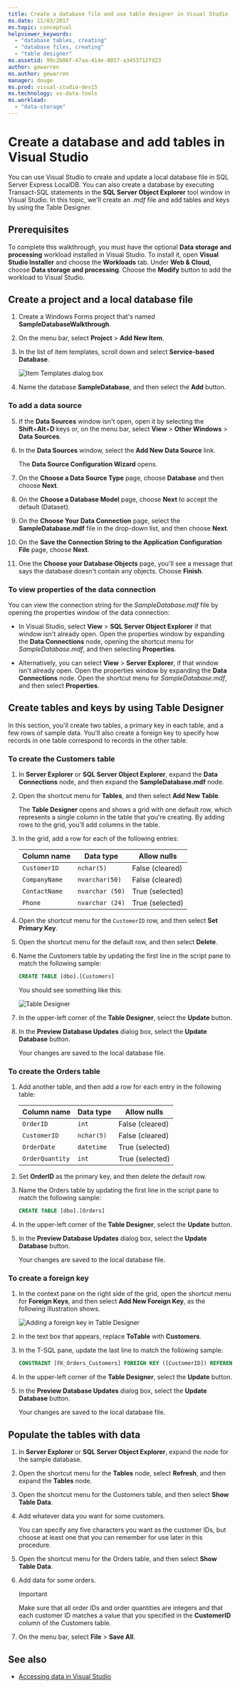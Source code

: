 ```yaml
---
title: Create a database file and use table designer in Visual Studio
ms.date: 11/03/2017
ms.topic: conceptual
helpviewer_keywords:
  - "database tables, creating"
  - "database files, creating"
  - "table designer"
ms.assetid: 99c2b06f-47aa-414e-8057-a3453712fd23
author: gewarren
ms.author: gewarren
manager: douge
ms.prod: visual-studio-dev15
ms.technology: vs-data-tools
ms.workload:
  - "data-storage"
---
```

# Create a database and add tables in Visual Studio

You can use Visual Studio to create and update a local database file in SQL Server Express LocalDB. You can also create a database by executing Transact-SQL statements in the **SQL Server Object Explorer** tool window in Visual Studio. In this topic, we'll create an *.mdf* file and add tables and keys by using the Table Designer.

## Prerequisites

To complete this walkthrough, you must have the optional **Data storage and processing** workload installed in Visual Studio. To install it, open **Visual Studio Installer** and choose the **Workloads** tab. Under **Web & Cloud**, choose **Data storage and processing**. Choose the **Modify** button to add the workload to Visual Studio.

## Create a project and a local database file

1.  Create a Windows Forms project that's named **SampleDatabaseWalkthrough**.

2.  On the menu bar, select **Project** > **Add New Item**.

3.  In the list of item templates, scroll down and select **Service-based Database**.

     ![Item Templates dialog box](../data-tools/media/raddata-vsitemtemplates.png)

4.  Name the database **SampleDatabase**, and then select the **Add** button.

### To add a data source

5.  If the **Data Sources** window isn't open, open it by selecting the **Shift**+**Alt**+**D** keys or, on the menu bar, select **View** > **Other Windows** > **Data Sources**.

6.  In the **Data Sources** window, select the **Add New Data Source** link.

    The **Data Source Configuration Wizard** opens.

7. On the **Choose a Data Source Type** page, choose **Database** and then choose **Next**.

8. On the **Choose a Database Model** page, choose **Next** to accept the default (Dataset).

9. On the **Choose Your Data Connection** page, select the **SampleDatabase.mdf** file in the drop-down list, and then choose **Next**.

10. On the **Save the Connection String to the Application Configuration File** page, choose **Next**.

11. One the **Choose your Database Objects** page, you'll see a message that says the database doesn't contain any objects. Choose **Finish**.

### To view properties of the data connection

You can view the connection string for the *SampleDatabase.mdf* file by opening the properties window of the data connection:

-   In Visual Studio, select **View** > **SQL Server Object Explorer** if that window isn't already open. Open the properties window by expanding the **Data Connections** node, opening the shortcut menu for *SampleDatabase.mdf*, and then selecting **Properties**.

-   Alternatively, you can select **View** > **Server Explorer**, if that window isn't already open. Open the properties window by expanding the **Data Connections** node. Open the shortcut menu for *SampleDatabase.mdf*, and then select **Properties**.

## Create tables and keys by using Table Designer

In this section, you'll create two tables, a primary key in each table, and a few rows of sample data. You'll also create a foreign key to specify how records in one table correspond to records in the other table.

### To create the Customers table

1.  In **Server Explorer** or **SQL Server Object Explorer**, expand the **Data Connections** node, and then expand the **SampleDatabase.mdf** node.

2.  Open the shortcut menu for **Tables**, and then select **Add New Table**.

     The **Table Designer** opens and shows a grid with one default row, which represents a single column in the table that you're creating. By adding rows to the grid, you'll add columns in the table.

3.  In the grid, add a row for each of the following entries:

    |Column name|Data type|Allow nulls|
    |-----------------|---------------|-----------------|
    |`CustomerID`|`nchar(5)`|False (cleared)|
    |`CompanyName`|`nvarchar(50)`|False (cleared)|
    |`ContactName`|`nvarchar (50)`|True (selected)|
    |`Phone`|`nvarchar (24)`|True (selected)|

4.  Open the shortcut menu for the `CustomerID` row, and then select **Set Primary Key**.

5.  Open the shortcut menu for the default row, and then select **Delete**.

6.  Name the Customers table by updating the first line in the script pane to match the following sample:

    ```sql
    CREATE TABLE [dbo].[Customers]
    ```

    You should see something like this:

    ![Table Designer](../data-tools/media/raddata-table-designer.png)

7.  In the upper-left corner of the **Table Designer**, select the **Update** button.

8.  In the **Preview Database Updates** dialog box, select the **Update Database** button.

    Your changes are saved to the local database file.

### To create the Orders table

1.  Add another table, and then add a row for each entry in the following table:

    |Column name|Data type|Allow nulls|
    |-----------------|---------------|-----------------|
    |`OrderID`|`int`|False (cleared)|
    |`CustomerID`|`nchar(5)`|False (cleared)|
    |`OrderDate`|`datetime`|True (selected)|
    |`OrderQuantity`|`int`|True (selected)|

2.  Set **OrderID** as the primary key, and then delete the default row.

3.  Name the Orders table by updating the first line in the script pane to match the following sample:

    ```sql
    CREATE TABLE [dbo].[Orders]
    ```

4.  In the upper-left corner of the **Table Designer**, select the **Update** button.

5.  In the **Preview Database Updates** dialog box, select the **Update Database** button.

    Your changes are saved to the local database file.

### To create a foreign key

1.  In the context pane on the right side of the grid, open the shortcut menu for **Foreign Keys**, and then select **Add New Foreign Key**, as the following illustration shows.

     ![Adding a foreign key in Table Designer](../data-tools/media/foreignkey.png)

2.  In the text box that appears, replace **ToTable** with **Customers**.

3.  In the T-SQL pane, update the last line to match the following sample:

    ```sql
    CONSTRAINT [FK_Orders_Customers] FOREIGN KEY ([CustomerID]) REFERENCES [Customers]([CustomerID])
    ```

4.  In the upper-left corner of the **Table Designer**, select the **Update** button.

5.  In the **Preview Database Updates** dialog box, select the **Update Database** button.

    Your changes are saved to the local database file.

## Populate the tables with data

1.  In **Server Explorer** or **SQL Server Object Explorer**, expand the node for the sample database.

2.  Open the shortcut menu for the **Tables** node, select **Refresh**, and then expand the **Tables** node.

3.  Open the shortcut menu for the Customers table, and then select **Show Table Data**.

4.  Add whatever data you want for some customers.

    You can specify any five characters you want as the customer IDs, but choose at least one that you can remember for use later in this procedure.

5.  Open the shortcut menu for the Orders table, and then select **Show Table Data**.

6.  Add data for some orders.

    > [!IMPORTANT]
    > Make sure that all order IDs and order quantities are integers and that each customer ID matches a value that you specified in the **CustomerID** column of the Customers table.

7.  On the menu bar, select **File** > **Save All**.

## See also

- [Accessing data in Visual Studio](accessing-data-in-visual-studio.md)